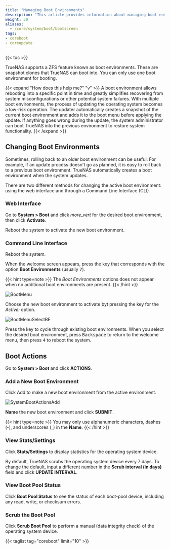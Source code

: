 ```yaml
---
title: "Managing Boot Environments"
description: "This article provides information about managing boot environments on TrueNAS CORE."
weight: 30
aliases:
  - /core/system/boot/bootscreen
tags:
- coreboot
- coreupdate
---
```


{{< toc >}}

TrueNAS supports a ZFS feature known as boot environments.
These are snapshot clones that TrueNAS can boot into.
You can only use one boot environment for booting.

{{< expand "How does this help me?" "v" >}}
A boot environment allows rebooting into a specific point in time and greatly simplifies recovering from system misconfigurations or other potential system failures.
With multiple boot environments, the process of updating the operating system becomes a low-risk operation.
The updater automatically creates a snapshot of the current boot environment and adds it to the boot menu before applying the update.
If anything goes wrong during the update, the system administrator can boot TrueNAS into the previous environment to restore system functionality.
{{< /expand >}}

## Changing Boot Environments

Sometimes, rolling back to an older boot environment can be useful.
For example, if an update process doesn't go as planned, it is easy to roll back to a previous boot environment.
TrueNAS automatically creates a boot environment when the system updates.

There are two different methods for changing the active boot environment: using the web interface and through a Command Line Interface (CLI)

### Web Interface

Go to **System > Boot** and click <i class="material-icons" aria-hidden="true" title="Options">more_vert</i> for the desired boot environment, then click **Activate**.

Reboot the system to activate the new boot environment.

### Command Line Interface

Reboot the system.

When the welcome screen appears, press the key that corresponds with the option **Boot Environments** (usually <kbd>7</kbd>).

{{< hint type=note >}}
The *Boot Environments* options does not appear when no additional boot environments are present.
{{< /hint >}}

![BootMenu](/images/CORE/12.0/BootMenu.png "TrueNAS Boot Menu")

Choose the new boot environment to activate byt pressing the key for the *Active:* option. 

![BootMenuSelectBE](/images/CORE/12.0/BootMenuSelectBE.png "Selecting a Boot Environment")

Press the key to cycle through existing boot environments.
When you select the desired boot environment, press <kbd>Backspace</kbd> to return to the welcome menu, then press <kbd>4</kbd> to reboot the system.

## Boot Actions

Go to **System > Boot** and click **ACTIONS**.

### Add a New Boot Environment

Click Add to make a new boot environment from the active environment.

![SystemBootActionsAdd](/images/CORE/12.0/SystemBootActionsAdd.png "Creating a new Boot Environment")

**Name** the new boot environment and click **SUBMIT**.

{{< hint type=note >}}
You may only use alphanumeric characters, dashes (-), and underscores (_) in the **Name**.
{{< /hint >}}

### View Stats/Settings

Click **Stats/Settings** to display statistics for the operating system device.

By default, TrueNAS scrubs the operating system device every 7 days.
To change the default, input a different number in the **Scrub interval (in days)** field and click **UPDATE INTERVAL**.

### View Boot Pool Status

Click **Boot Pool Status** to see the status of each boot-pool device, including any read, write, or checksum errors.

### Scrub the Boot Pool

Click **Scrub Boot Pool** to perform a manual (data integrity check) of the operating system device.  

{{< taglist tag="coreboot" limit="10" >}}
